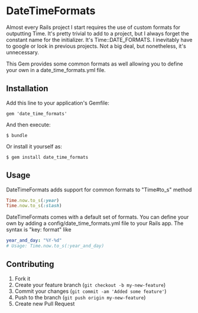 # DateTimeFormats

Almost every Rails project I start requires the use of custom formats for outputting Time. It's pretty trivial to add to a project, but I always
forget the constant name for the initializer. It's Time::DATE_FORMATS. I inevitably have to google or look in previous projects. Not a big deal, but nonetheless,
it's unnecessary.

This Gem provides some common formats as well allowing you to define your own in a date_time_formats.yml file.

## Installation

Add this line to your application's Gemfile:

    gem 'date_time_formats'

And then execute:

    $ bundle

Or install it yourself as:

    $ gem install date_time_formats

## Usage

DateTimeFormats adds support for common formats to "Time#to_s" method

```ruby
Time.now.to_s(:year)
Time.now.to_s(:slash)
```

DateTimeFormats comes with a default set of formats. You can define your own by adding a config/date_time_formats.yml file to your Rails app.
The syntax is "key: format" like

```yml
year_and_day: "%Y-%d"
# Usage: Time.now.to_s(:year_and_day)
```

## Contributing

1. Fork it
2. Create your feature branch (`git checkout -b my-new-feature`)
3. Commit your changes (`git commit -am 'Added some feature'`)
4. Push to the branch (`git push origin my-new-feature`)
5. Create new Pull Request
